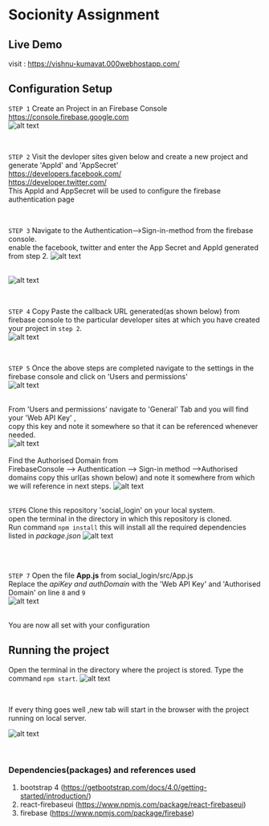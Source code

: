 # Socionity Assignment

## Live Demo
 visit : https://vishnu-kumavat.000webhostapp.com/

## Configuration Setup
`STEP 1`
 Create an Project in an Firebase Console<br>
 https://console.firebase.google.com<br>
 ![alt text](https://i.ibb.co/W5XC6ZQ/image.png)<br>
 
 <div>&emsp;</div>
 
 `STEP 2`
 Visit the devloper sites given below and create a new project and generate 'AppId' and  'AppSecret'<br>
 https://developers.facebook.com/ <br>
 https://developer.twitter.com/<br>
 This AppId and AppSecret will be used to configure the firebase authentication page<br>
 <div>&emsp;</div>
 
 `STEP 3`
 Navigate to the Authentication-->Sign-in-method from the firebase console.<br>
 enable the facebook, twitter and enter the App Secret and AppId generated from step 2.
![alt text](https://i.ibb.co/HrPV2cQ/image.png)<br><div>&emsp;</div>
![alt text](https://i.ibb.co/Z10k6gV/image.png)<br>

<div>&emsp;</div>

`STEP 4`
Copy Paste the callback URL generated(as shown below) from firebase console to the particular developer sites at which you have created your project in `step 2`. <br>
![alt text](https://i.ibb.co/0hMsVS4/image.png)<br>
 <div>&emsp;</div>

`STEP 5`
Once the above steps are completed navigate to the settings in the firebase console and click on  'Users and permissions'<br>
![alt text](https://i.ibb.co/k3W7JX6/image.png)<br><div>&emsp;<div>
From 'Users and permissions' navigate to 'General' Tab and you will find your 'Web API Key' ,<br>
copy this key and note it somewhere so that it can be referenced whenever needed.<br>
![alt text](https://i.ibb.co/TrWvCxy/image.png)<div>&emsp;</div>
 Find the Authorised Domain from <br>
 FirebaseConsole --> Authentication --> Sign-in method -->Authorised domains
 copy this url(as shown below) and note it somewhere from which we will reference in next steps.
![alt text](https://i.ibb.co/fSz0Dyq/image.png)<br><div>&emsp;</div>

`STEP6`
Clone this repository 'social_login' on your local system.<br>
open the terminal in the directory in which this repository is cloned.<br>
Run command `npm install` this will install all the required dependencies listed in *package.json*
![alt text](https://i.ibb.co/yWw8VMN/image.png)

<div>&emsp;</div>
<br>

`STEP 7`
Open the file **App.js** from social_login/src/App.js<br>
Replace the *apiKey and authDomain* with the 'Web API Key' and 'Authorised Domain' on line `8` and `9`<br>
![alt text](https://i.ibb.co/q5rTq99/image.png)<div>&emsp;</div>
You are now all set with your configuration

## Running the project
Open the terminal in the directory where the project is stored.
Type the command `npm start`.
![alt text](https://i.ibb.co/gtdm72Z/image.png) <br>
<div>&emsp;</div>

If every thing goes well ,new tab will start in the browser with the project running on local server.

 ![alt text](https://i.ibb.co/CmjLTD3/image.png)
 
<div>&emsp;</div>

### Dependencies(packages) and references used
1) bootstrap 4 (https://getbootstrap.com/docs/4.0/getting-started/introduction/)
2) react-firebaseui (https://www.npmjs.com/package/react-firebaseui)
3) firebase (https://www.npmjs.com/package/firebase)




